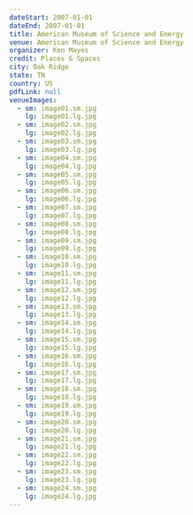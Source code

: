 ```yaml
---
dateStart: 2007-01-01
dateEnd: 2007-01-01
title: American Museum of Science and Energy
venue: American Museum of Science and Energy
organizer: Ken Mayes
credit: Places & Spaces
city: Oak Ridge
state: TN
country: US
pdfLink: null
venueImages:
  - sm: image01.sm.jpg
    lg: image01.lg.jpg
  - sm: image02.sm.jpg
    lg: image02.lg.jpg
  - sm: image03.sm.jpg
    lg: image03.lg.jpg
  - sm: image04.sm.jpg
    lg: image04.lg.jpg
  - sm: image05.sm.jpg
    lg: image05.lg.jpg
  - sm: image06.sm.jpg
    lg: image06.lg.jpg
  - sm: image07.sm.jpg
    lg: image07.lg.jpg
  - sm: image08.sm.jpg
    lg: image08.lg.jpg
  - sm: image09.sm.jpg
    lg: image09.lg.jpg
  - sm: image10.sm.jpg
    lg: image10.lg.jpg
  - sm: image11.sm.jpg
    lg: image11.lg.jpg
  - sm: image12.sm.jpg
    lg: image12.lg.jpg
  - sm: image13.sm.jpg
    lg: image13.lg.jpg
  - sm: image14.sm.jpg
    lg: image14.lg.jpg
  - sm: image15.sm.jpg
    lg: image15.lg.jpg
  - sm: image16.sm.jpg
    lg: image16.lg.jpg
  - sm: image17.sm.jpg
    lg: image17.lg.jpg
  - sm: image18.sm.jpg
    lg: image18.lg.jpg
  - sm: image19.sm.jpg
    lg: image19.lg.jpg
  - sm: image20.sm.jpg
    lg: image20.lg.jpg
  - sm: image21.sm.jpg
    lg: image21.lg.jpg
  - sm: image22.sm.jpg
    lg: image22.lg.jpg
  - sm: image23.sm.jpg
    lg: image23.lg.jpg
  - sm: image24.sm.jpg
    lg: image24.lg.jpg
---
```

